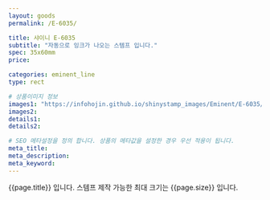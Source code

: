 ```yaml
---
layout: goods
permalink: /E-6035/

title: 샤이니 E-6035
subtitle: "자동으로 잉크가 나오는 스템프 입니다."
spec: 35x60mm
price: 

categories: eminent_line
type: rect

# 상품이미지 정보
images1: "https://infohojin.github.io/shinystamp_images/Eminent/E-6035/E-6035_1.jpg"
images2:
details1:
details2:    

# SEO 메타설정을 정의 합니다. 상품의 메타값을 설정한 경우 우선 적용이 됩니다.
meta_title: 
meta_description:
meta_keyword:
---
```


{{page.title}} 입니다. 스템프 제작 가능한 최대 크기는 {{page.size}} 입니다.